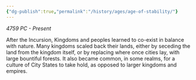```yaml
---
{"dg-publish":true,"permalink":"/history/ages/age-of-stability/"}
---
```



*4759 PC - Present*

After the Incursion, Kingdoms and peoples learned to co-exist in balance with nature. Many kingdoms scaled back their lands, either by seceding the land from the kingdom itself, or by replacing where once cities lay, with large bountiful forests. It also became common, in some realms, for a culture of City States to take hold, as opposed to larger kingdoms and empires.